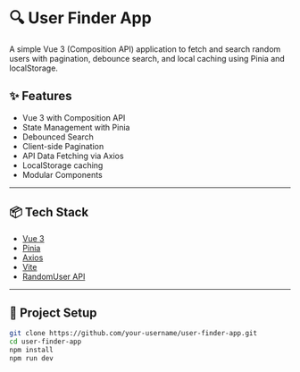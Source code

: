 # 🔍 User Finder App

A simple Vue 3 (Composition API) application to fetch and search random users with pagination, debounce search, and local caching using Pinia and localStorage.

## ✨ Features

- Vue 3 with Composition API
- State Management with Pinia
- Debounced Search
- Client-side Pagination
- API Data Fetching via Axios
- LocalStorage caching
- Modular Components

---

## 📦 Tech Stack

- [Vue 3](https://vuejs.org/)
- [Pinia](https://pinia.vuejs.org/)
- [Axios](https://axios-http.com/)
- [Vite](https://vitejs.dev/)
- [RandomUser API](https://randomuser.me/)

---

## 🚀 Project Setup

```bash
git clone https://github.com/your-username/user-finder-app.git
cd user-finder-app
npm install
npm run dev
```
